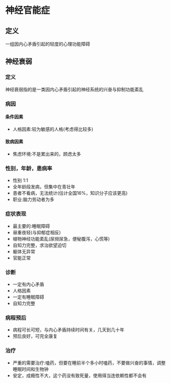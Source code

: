 # 神经官能症
## 定义
一组因内心矛盾引起的轻度的心理功能障碍
## 神经衰弱
### 定义
神经衰弱指的是一类因内心矛盾引起的神经系统的兴奋与抑制功能紊乱
### 病因
#### 条件因素
* 人格因素:较为敏感的人格(考虑得比较多)
#### 致病因素
* 焦虑环境:不是累出来的，顾虑太多
### 性别，年龄，患病率
* 性别 1:1
* 全年龄段发病，但集中在青壮年
* 患者不看病，无法统计(估计全国16%，知识分子应该更高)
* 职业:脑力劳动者为多
### 症状表现
* 最主要的:睡眠障碍
* 昼重夜轻(与抑郁症相反)
* 植物神经功能紊乱(尿频尿急，便秘腹泻，心慌等)
* 自知力完整，求治欲望迫切
* 躯体无异常
* 官能正常
### 诊断
* 一定有内心矛盾
* 人格因素
* 一定有睡眠障碍
* 自知力完整
### 病程预后
* 病程可长可短，与内心矛盾持续时间有关，几天到几十年
* 预后良好，可完全康复
### 治疗
* 严重的需要治疗:嗑药，但要在睡前半个多小时嗑药，不要做兴奋的事情，调整睡眠时间和生物钟
* 安定，成瘾性不大，这个药没有致死量，使用得当连依赖性都不会有
